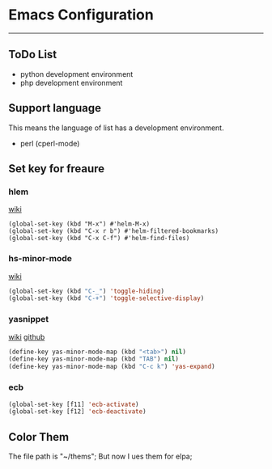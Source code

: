 # Emacs Configuration

---

## ToDo List
- python development environment
- php development environment

## Support language
This means the language of list has a development environment.
- perl (cperl-mode)

## Set key for freaure

### hlem
[wiki](https://github.com/emacs-helm/helm/wiki)
```lsip
(global-set-key (kbd "M-x") #'helm-M-x)
(global-set-key (kbd "C-x r b") #'helm-filtered-bookmarks)
(global-set-key (kbd "C-x C-f") #'helm-find-files)
```

### hs-minor-mode
[wiki](https://www.emacswiki.org/emacs/HideShow)
```lisp
(global-set-key (kbd "C-_") 'toggle-hiding)
(global-set-key (kbd "C-+") 'toggle-selective-display)
```

### yasnippet
[wiki](https://www.emacswiki.org/emacs/Yasnippet)
[github](https://github.com/capitaomorte/yasnippet)
```lisp
(define-key yas-minor-mode-map (kbd "<tab>") nil)
(define-key yas-minor-mode-map (kbd "TAB") nil)
(define-key yas-minor-mode-map (kbd "C-c k") 'yas-expand)
```
### ecb
```lisp
(global-set-key [f11] 'ecb-activate)
(global-set-key [f12] 'ecb-deactivate)
```
## Color Them
The file path is "~/thems";
But now I ues them for elpa;